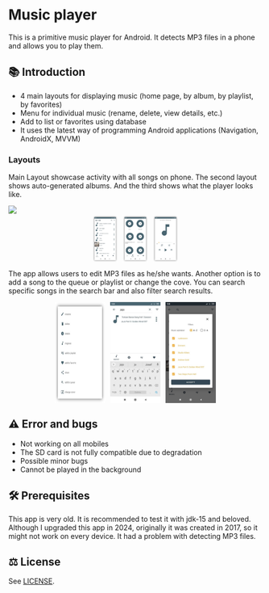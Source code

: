 # Music player

This is a primitive music player for Android. It detects MP3 files in a phone and allows you to play them.

## 📚 Introduction
* 4 main layouts for displaying music (home page, by album, by playlist, by favorites)
* Menu for individual music (rename, delete, view details, etc.)
* Add to list or favorites using database
* It uses the latest way of programming Android applications (Navigation, AndroidX, MVVM)

### Layouts

Main Layout showcase activity with all songs on phone. The second layout shows auto-generated albums. And the third shows what the player looks like.

<img src="https://github.com/Biliator/Rocnikovy-projekt/blob/main/img3.jpg" width="100">
<div style="display: flex; justify-content: center;">
    <img src="img1.jpg" alt="Image 1" style="max-width: 50px; margin-right: 10px;">
    <img src="img2.jpg" alt="Image 2" style="max-width: 50px; margin-right: 10px;">
    <img src="img3.jpg" alt="Image 3" style="max-width: 50px;">
</div>

The app allows users to edit MP3 files as he/she wants. Another option is to add a song to the queue or playlist or change the cove. You can search specific songs in the search bar and also filter search results.

<div style="display: flex; justify-content: center;">
    <img src="img4.jpg" alt="Image 4" style="max-width: 100px; margin-right: 10px;">
    <img src="img5.jpg" alt="Image 5" style="max-width: 100px; margin-right: 10px;">
    <img src="img6.jpg" alt="Image 6" style="max-width: 100px;">
</div>

## ⚠️ Error and bugs
* Not working on all mobiles
* The SD card is not fully compatible due to degradation
* Possible minor bugs
* Cannot be played in the background

## 🛠️ Prerequisites

This app is very old. It is recommended to test it with jdk-15 and beloved. Although I upgraded this app in 2024, originally it was created in 2017, so it might not work on every device. It had a problem with detecting MP3 files.

## ⚖️ License

See [LICENSE](LICENSE).
